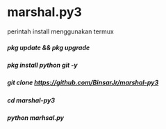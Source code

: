 # marshal.py3

perintah install menggunakan termux


##### pkg update && pkg upgrade
##### pkg install python git -y
##### git clone https://github.com/BinsarJr/marshal-py3
##### cd marshal-py3
##### python marhsal.py
